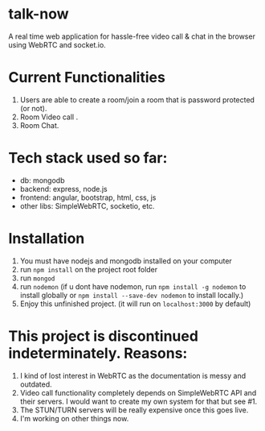 # talk-now
A real time web application for hassle-free video call &amp; chat in the browser using WebRTC and socket.io.

# Current Functionalities
1. Users are able to create a room/join a room that is password protected (or not).
2. Room Video call .
3. Room Chat.

# Tech stack used so far: 
<ul>
<li>db: mongodb</li>
<li>backend: express, node.js</li>
<li>frontend: angular, bootstrap, html, css, js</li>
<li>other libs: SimpleWebRTC, socketio, etc.</li>
</ul>

# Installation 
1. You must have nodejs and mongodb installed on your computer
2. run `npm install` on the project root folder
3. run `mongod`
4. run `nodemon` (if u dont have nodemon, run `npm install -g nodemon` to install globally or `npm install --save-dev nodemon` to install locally.)
5. Enjoy this unfinished project. (it will run on `localhost:3000` by default)

# This project is discontinued indeterminately. Reasons:
1. I kind of lost interest in WebRTC as the documentation is messy and outdated.
2. Video call functionality completely depends on SimpleWebRTC API and their servers. I would want to create my own system for that but see #1.
3. The STUN/TURN servers will be really expensive once this goes live.
4. I'm working on other things now.

